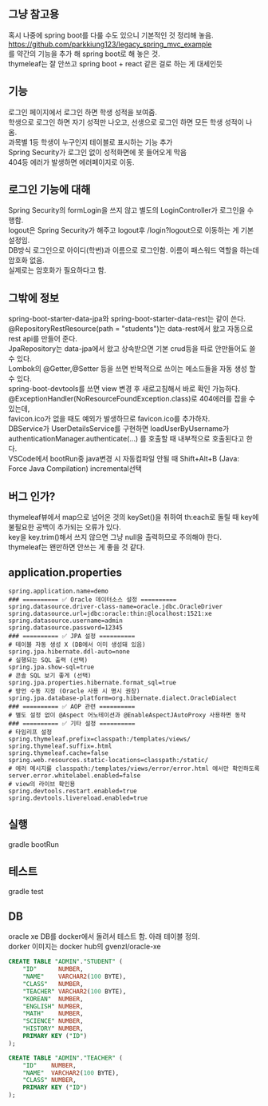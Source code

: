 ## 그냥 참고용
혹시 나중에 spring boot를 다룰 수도 있으니 기본적인 것 정리해 놓음.<br>
https://github.com/parkkiung123/legacy_spring_mvc_example<br>
를 약간의 기능을 추가 해 spring boot로 해 놓은 것.<br>
thymeleaf는 잘 안쓰고 spring boot + react 같은 걸로 하는 게 대세인듯<br>

## 기능
로그인 페이지에서 로그인 하면 학생 성적을 보여줌.<br>
학생으로 로그인 하면 자기 성적만 나오고, 선생으로 로그인 하면 모든 학생 성적이 나옴.<br>
과목별 1등 학생이 누구인지 테이블로 표시하는 기능 추가<br>
Spring Security가 로그인 없이 성적화면에 못 들어오게 막음<br>
404등 에러가 발생하면 에러페이지로 이동.<br>

## 로그인 기능에 대해
Spring Security의 formLogin을 쓰지 않고 별도의 LoginController가 로그인을 수행함.<br>
logout은 Spring Security가 해주고 logout후 /login?logout으로 이동하는 게 기본설정임.<br>
DB방식 로그인으로 아이디(학번)과 이름으로 로그인함. 이름이 패스워드 역할을 하는데 암호화 없음.<br>
실제로는 암호화가 필요하다고 함.<br>

## 그밖에 정보
spring-boot-starter-data-jpa와 spring-boot-starter-data-rest는 같이 쓴다.<br>
@RepositoryRestResource(path = "students")는 data-rest에서 왔고 자동으로 rest api를 만들어 준다.<br>
JpaRepository는 data-jpa에서 왔고 상속받으면 기본 crud등을 따로 안만들어도 쓸 수 있다.<br>
Lombok의 @Getter,@Setter 등을 쓰면 반복적으로 쓰이는 메소드들을 자동 생성 할 수 있다.<br>
spring-boot-devtools를 쓰면 view 변경 후 새로고침해서 바로 확인 가능하다.<br>
@ExceptionHandler(NoResourceFoundException.class)로 404에러를 잡을 수 있는데,<br>
favicon.ico가 없을 때도 예외가 발생하므로 favicon.ico를 추가하자.<br>
DBService가 UserDetailsService를 구현하면 loadUserByUsername가 authenticationManager.authenticate(...) 를 호출할 때 내부적으로 호출된다고 한다.<br>
VSCode에서 bootRun중 java변경 시 자동컴파일 안될 때 Shift+Alt+B (Java: Force Java Compilation) incremental선택<br>

## 버그 인가?
thymeleaf뷰에서 map으로 넘어온 것의 keySet()을 취하여 th:each로 돌릴 때 key에 불필요한 공백이 추가되는 오류가 있다.<br>
key을 key.trim()해서 쓰지 않으면 그냥 null을 출력하므로 주의해야 한다.<br>
thymeleaf는 왠만하면 안쓰는 게 좋을 것 같다.<br>

## application.properties
```
spring.application.name=demo
### ========== ✅ Oracle 데이터소스 설정 ==========
spring.datasource.driver-class-name=oracle.jdbc.OracleDriver
spring.datasource.url=jdbc:oracle:thin:@localhost:1521:xe
spring.datasource.username=admin
spring.datasource.password=12345
### ========== ✅ JPA 설정 ==========
# 테이블 자동 생성 X (DB에서 이미 생성돼 있음)
spring.jpa.hibernate.ddl-auto=none
# 실행되는 SQL 출력 (선택)
spring.jpa.show-sql=true
# 콘솔 SQL 보기 좋게 (선택)
spring.jpa.properties.hibernate.format_sql=true
# 방언 수동 지정 (Oracle 사용 시 명시 권장)
spring.jpa.database-platform=org.hibernate.dialect.OracleDialect
### ========== ✅ AOP 관련 ==========
# 별도 설정 없이 @Aspect 어노테이션과 @EnableAspectJAutoProxy 사용하면 동작
### ========== ✅ 기타 설정 ==========
# 타임리프 설정
spring.thymeleaf.prefix=classpath:/templates/views/
spring.thymeleaf.suffix=.html
spring.thymeleaf.cache=false
spring.web.resources.static-locations=classpath:/static/
# 에러 메시지를 classpath:/templates/views/error/error.html 에서만 확인하도록
server.error.whitelabel.enabled=false
# view의 라이브 확인용
spring.devtools.restart.enabled=true
spring.devtools.livereload.enabled=true
```

## 실행
gradle bootRun

## 테스트
gradle test

## DB
oracle xe DB를 docker에서 돌려서 테스트 함. 아래 테이블 정의.  
dorker 이미지는 docker hub의 gvenzl/oracle-xe  
```sql
CREATE TABLE "ADMIN"."STUDENT" (
    "ID"      NUMBER,
    "NAME"    VARCHAR2(100 BYTE),
    "CLASS"   NUMBER,
    "TEACHER" VARCHAR2(100 BYTE),
    "KOREAN"  NUMBER,
    "ENGLISH" NUMBER,
    "MATH"    NUMBER,
    "SCIENCE" NUMBER,
    "HISTORY" NUMBER,
    PRIMARY KEY ("ID")
);
```
```sql
CREATE TABLE "ADMIN"."TEACHER" (
    "ID"    NUMBER,
    "NAME"  VARCHAR2(100 BYTE),
    "CLASS" NUMBER,
    PRIMARY KEY ("ID")
);
```
